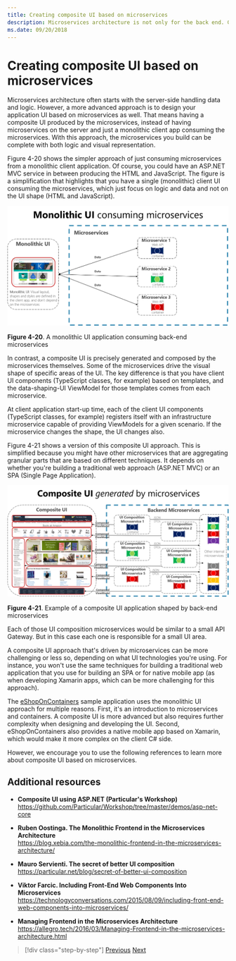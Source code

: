 ```yaml
---
title: Creating composite UI based on microservices
description: Microservices architecture is not only for the back end. Get a peek view at using it in the front end.
ms.date: 09/20/2018
---
```

# Creating composite UI based on microservices

Microservices architecture often starts with the server-side handling data and logic. However, a more advanced approach is to design your application UI based on microservices as well. That means having a composite UI produced by the microservices, instead of having microservices on the server and just a monolithic client app consuming the microservices. With this approach, the microservices you build can be complete with both logic and visual representation.

Figure 4-20 shows the simpler approach of just consuming microservices from a monolithic client application. Of course, you could have an ASP.NET MVC service in between producing the HTML and JavaScript. The figure is a simplification that highlights that you have a single (monolithic) client UI consuming the microservices, which just focus on logic and data and not on the UI shape (HTML and JavaScript).

![A monolithic UI application connecting to individual microservices.](./media/image20.png)

**Figure 4-20**. A monolithic UI application consuming back-end microservices

In contrast, a composite UI is precisely generated and composed by the microservices themselves. Some of the microservices drive the visual shape of specific areas of the UI. The key difference is that you have client UI components (TypeScript classes, for example) based on templates, and the data-shaping-UI ViewModel for those templates comes from each microservice.

At client application start-up time, each of the client UI components (TypeScript classes, for example) registers itself with an infrastructure microservice capable of providing ViewModels for a given scenario. If the microservice changes the shape, the UI changes also.

Figure 4-21 shows a version of this composite UI approach. This is simplified because you might have other microservices that are aggregating granular parts that are based on different techniques. It depends on whether you're building a traditional web approach (ASP.NET MVC) or an SPA (Single Page Application).

![In composite UI application, each UI section is generated by a UI composition microservice, that acts like a mini-gateway.](./media/image21.png)

**Figure 4-21**. Example of a composite UI application shaped by back-end microservices

Each of those UI composition microservices would be similar to a small API Gateway. But in this case each one is responsible for a small UI area.

A composite UI approach that's driven by microservices can be more challenging or less so, depending on what UI technologies you're using. For instance, you won't use the same techniques for building a traditional web application that you use for building an SPA or for native mobile app (as when developing Xamarin apps, which can be more challenging for this approach).

The [eShopOnContainers](https://aka.ms/MicroservicesArchitecture) sample application uses the monolithic UI approach for multiple reasons. First, it's an introduction to microservices and containers. A composite UI is more advanced but also requires further complexity when designing and developing the UI. Second, eShopOnContainers also provides a native mobile app based on Xamarin, which would make it more complex on the client C\# side.

However, we encourage you to use the following references to learn more about composite UI based on microservices.

## Additional resources

- **Composite UI using ASP.NET (Particular's Workshop)** \
  <https://github.com/Particular/Workshop/tree/master/demos/asp-net-core>

- **Ruben Oostinga. The Monolithic Frontend in the Microservices Architecture** \
  <https://blog.xebia.com/the-monolithic-frontend-in-the-microservices-architecture/>

- **Mauro Servienti. The secret of better UI composition** \
  <https://particular.net/blog/secret-of-better-ui-composition>

- **Viktor Farcic. Including Front-End Web Components Into Microservices** \
  <https://technologyconversations.com/2015/08/09/including-front-end-web-components-into-microservices/>

- **Managing Frontend in the Microservices Architecture** \
  <https://allegro.tech/2016/03/Managing-Frontend-in-the-microservices-architecture.html>

>[!div class="step-by-step"]
>[Previous](microservices-addressability-service-registry.md)
>[Next](resilient-high-availability-microservices.md)

